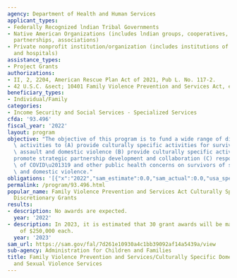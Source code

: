```yaml
---
agency: Department of Health and Human Services
applicant_types:
- Federally Recognized lndian Tribal Governments
- Native American Organizations (includes lndian groups, cooperatives, corporations,
  partnerships, associations)
- Private nonprofit institution/organization (includes institutions of higher education
  and hospitals)
assistance_types:
- Project Grants
authorizations:
- II, 2, 2204, American Rescue Plan Act of 2021, Pub L. No. 117-2.
- 42 U.S.C. &sect; 10401 Family Violence Prevention and Services Act, et seq.
beneficiary_types:
- Individual/Family
categories:
- Income Security and Social Services - Specialized Services
cfda: '93.496'
fiscal_year: '2022'
layout: program
objective: "The objective of this program is to fund a wide range of discretionary\
  \ activities to (A) provide culturally specific activities for survivors of sexual\
  \ assault and domestic violence (B) provide culturally specific activities to\n\
  promote strategic partnership development and collaboration (C) respond to the impact\
  \ of COVID\u201319 and other public health concerns on survivors of sexual assault\
  \ and domestic violence."
obligations: '[{"x":"2022","sam_estimate":0.0,"sam_actual":0.0,"usa_spending_actual":50200000.0},{"x":"2023","sam_estimate":7500000.0,"sam_actual":0.0,"usa_spending_actual":0.0},{"x":"2024","sam_estimate":7500000.0,"sam_actual":0.0,"usa_spending_actual":0.0}]'
permalink: /program/93.496.html
popular_name: Family Violence Prevention and Services Act Culturally Specific Services
  Discretionary Grants
results:
- description: No awards are expected.
  year: '2022'
- description: In 2023, it is estimated that 30 grant awards will be made in the amount
    of $250,000 each.
  year: '2023'
sam_url: https://sam.gov/fal/7d261e10930a4c1bb39092af14a5439a/view
sub-agency: Administration for Children and Families
title: Family Violence Prevention and Services/Culturally Specific Domestic Violence
  and Sexual Violence Services
---
```

